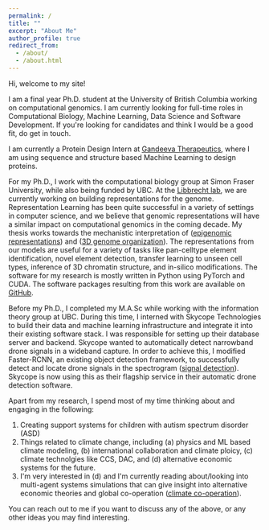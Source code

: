 ```yaml
---
permalink: /
title: ""
excerpt: "About Me"
author_profile: true
redirect_from: 
  - /about/
  - /about.html
---
```


Hi, welcome to my site!

I am a final year Ph.D. student at the University of British Columbia working on computational genomics. I am currently looking for full-time roles in Computational Biology, Machine Learning, Data Science and Software Development. If you're looking for candidates and think I would be a good fit, do get in touch.  

I am currently a Protein Design Intern at <a href="https://www.gandeeva.com/"><u>Gandeeva Therapeutics</u></a>, where I am using sequence and structure based Machine Learning to design proteins. 

For my Ph.D., I work with the computational biology group at Simon Fraser University, while also being funded by UBC. At the <a href="https://www.libbrechtlab.com"><u>Libbrecht lab</u></a>, we are currently working on building representations for the genome. Representation Learning has been quite successful in a variety of settings in computer science, and we believe that genomic representations will have a similar impact on computational genomics in the coming decade. My thesis works towards the mechanistic interpretation of (<a href="https://kevinbdsouza.github.io/publications/epilstm"><u>epigenomic representations</u></a>) and (<a href="https://kevinbdsouza.github.io/publications/hiclstm"><u>3D genome organization</u></a>). The representations from our models are useful for a variety of tasks like pan-celltype element identification, novel element detection, transfer learning to unseen cell types, inference of 3D chromatin structure, and in-silico modifications. The software for my research is mostly written in Python using PyTorch and CUDA. The software packages resulting from this work are available on <a href="https://github.com/kevinbdsouza"><u>GitHub</u></a>. 

Before my Ph.D., I completed my M.A.Sc while working with the information theory group at UBC. During this time, I interned with Skycope Technologies to build their data and machine learning infrastructure and integrate it into their existing software stack. I was responsible for setting up their database server and backend. Skycope wanted to automatically detect narrowband drone signals in a wideband capture. In order to achieve this, I modified Faster-RCNN, an existing object detection framework, to successfully detect and locate drone signals in the spectrogram (<a href="https://kevinbdsouza.github.io/publications/frcnn"><u>signal detection</u></a>). Skycope is now using this as their flagship service in their automatic drone detection software.

Apart from my research, I spend most of my time thinking about and engaging in the following:
1. Creating support systems for children with autism spectrum disorder (ASD)
2. Things related to climate change, including (a) physics and ML based climate modeling, (b) international collaboration and climate ploicy, (c) climate technolgies like CCS, DAC, and (d) alternative economic systems for the future. 
3. I'm very interested in (d) and I'm currently reading about/looking into multi-agent systems simulations that can give insight into alternative economic theories and global co-operation (<a href="https://www.ai4climatecoop.org/"><u>climate co-operation</u></a>). 

You can reach out to me if you want to discuss any of the above, or any other ideas you may find interesting.
